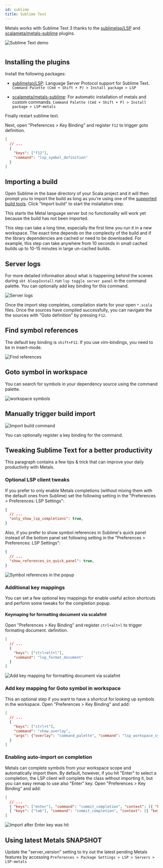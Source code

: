 ```yaml
---
id: sublime
title: Sublime Text
---
```


Metals works with Sublime Text 3 thanks to the
[sublimelsp/LSP](https://github.com/sublimelsp/LSP) and [scalameta/metals-sublime](https://github.com/scalameta/metals-sublime) plugins.

![Sublime Text demo](https://i.imgur.com/vJKP0T3.gif)

```scala mdoc:requirements

```

## Installing the plugins

Install the following packages:

- [sublimelsp/LSP](https://github.com/sublimelsp/LSP): Language Server Protocol support for Sublime Text.  
`Command Palette (Cmd + Shift + P) > Install package > LSP`

- [scalameta/metals-sublime](https://github.com/scalameta/metals-sublime): For automatic installation of metals and custom commands. 
`Command Palette (Cmd + Shift + P) > Install package > LSP-metals`

Finally restart sublime text.

Next, open "Preferences > Key Binding" and register `F12` to trigger goto
definition.

```json
[
  // ...
  {
    "keys": ["f12"],
    "command": "lsp_symbol_definition"
  }
]
```


## Importing a build

Open Sublime in the base directory of your Scala project and it will then prompt you to import the build as long as you're using one of the [supported build tools](https://scalameta.org/metals/docs/build-tools/overview.html). Click "Import build" to start the installation step.

This starts the Metal language server but no functionality will work yet because the
build has not been imported. 

This step can take a long time, especially the first time you run it in a new
workspace. The exact time depends on the complexity of the build and if the library dependencies are cached or need to be downloaded. For example, this step can take anywhere from 10 seconds in small cached builds up to 10-15 minutes in large un-cached builds.

## Server logs

For more detailed information about what is happening behind the scenes during
`sbt bloopInstall` run `lsp toggle server panel` in the command palette. You can optionally add key binding for this command.

![Server logs](https://i.imgur.com/PilER2E.png)

Once the import step completes, compilation starts for your open `*.scala`
files. Once the sources have compiled successfully, you can navigate the the
sources with "Goto definition" by pressing `F12`.

## Find symbol references

The default key binding is `shift+F12`. If you use vim-bindings, you need to be
in insert-mode.

![Find references](https://i.imgur.com/BJDkczD.gif)

## Goto symbol in workspace

You can search for symbols in your dependency source using the command palette.

![workspace symbols](https://i.imgur.com/8X0XNi2.gif)

## Manually trigger build import

![Import build command](https://i.imgur.com/LViPc95.png)

You can optionally register a key binding for the command.

## Tweaking Sublime Text for a better productivity

This paragraph contains a few tips & trick that can improve your daily productivity with Metals.

### Optional LSP client tweaks

If you prefer to only enable Metals completions
(without mixing them with the default ones from Sublime) set the following setting
in the "Preferences > Preferences: LSP Settings":

```json
{
  // ...
  "only_show_lsp_completions": true,
}
```

Also, if you prefer to show symbol references in Sublime's quick panel instead of the bottom panel
set following setting in the "Preferences > Preferences: LSP Settings":

```json
{
  // ...
  "show_references_in_quick_panel": true,
}
```

![Symbol references in the popup](https://i.imgur.com/7tSiEfX.gif
)

### Additional key mappings 

You can set a few optional key mappings for enable useful action shortcuts and perform some tweaks for the completion popup.

#### Keymaping for formatting document via scalafmt

Open "Preferences > Key Binding" and register `ctrl+alt+l` to trigger formating document.
definition.

```json
[
  // ...
  {
    "keys": ["ctrl+alt+l"],
    "command": "lsp_format_document"
  }
]
```
![Add key mapping for formatting document via scalafmt](https://i.imgur.com/wVjC1Ij.gif)


### Add key mapping for Goto symbol in workspace

This an optional step if you want to have a shortcut for looking up symbols in the workspace.
Open "Preferences > Key Binding" and add:

```json
[
  // ...
  { 
    "keys": ["ctrl+t"], 
    "command": "show_overlay",
    "args": {"overlay": "command_palette", "command": "lsp_workspace_symbols" }
  }
]
```

### Enabling auto-import on completion

Metals can complete symbols from your workspace scope and automatically import them.
By default, however, if you hit "Enter" to select a completion, the LSP client will
complete the class without importing it, but you can easy remap to use also "Enter" key.
Open "Preferences > Key Binding" and add:

```json
[ 
  // ...
  { "keys": ["enter"], "command": "commit_completion", "context": [{ "key": "auto_complete_visible" } ] },
  { "keys": ["tab"], "command": "commit_completion", "context": [{ "key": "auto_complete_visible" } ] }
]
```


![Import after Enter key was hit](https://i.imgur.com/RDYx9mB.gif)

## Using latest Metals SNAPSHOT

Update the "server_version" setting to try out the latest pending Metals
features by accessing `Preferences > Package Settings > LSP > Servers > LSP-metals`

```scala mdoc:releases

```

```scala mdoc:generic

```
